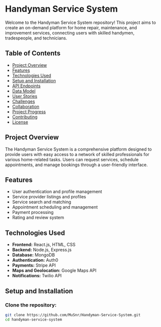 # Handyman Service System

Welcome to the Handyman Service System repository! This project aims to create an on-demand platform for home repair, maintenance, and improvement services, connecting users with skilled handymen, tradespeople, and technicians.

## Table of Contents
- [Project Overview](#project-overview)
- [Features](#features)
- [Technologies Used](#technologies-used)
- [Setup and Installation](#setup-and-installation)
- [API Endpoints](#api-endpoints)
- [Data Model](#data-model)
- [User Stories](#user-stories)
- [Challenges](#challenges)
- [Collaboration](#collaboration)
- [Project Progress](#project-progress)
- [Contributing](#contributing)
- [License](#license)

## Project Overview
The Handyman Service System is a comprehensive platform designed to provide users with easy access to a network of skilled professionals for various home-related tasks. Users can request services, schedule appointments, and manage bookings through a user-friendly interface.

## Features
- User authentication and profile management
- Service provider listings and profiles
- Service search and matching
- Appointment scheduling and management
- Payment processing
- Rating and review system

## Technologies Used
- **Frontend:** React.js, HTML, CSS
- **Backend:** Node.js, Express.js
- **Database:** MongoDB
- **Authentication:** Auth0
- **Payments:** Stripe API
- **Maps and Geolocation:** Google Maps API
- **Notifications:** Twilio API

## Setup and Installation

### Clone the repository:
```bash
git clone https://github.com/MuSnr/Handyman-Service-System.git
cd handyman-service-system
